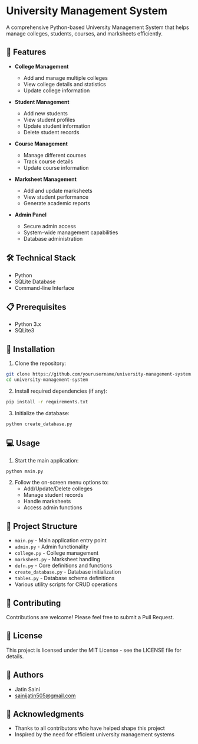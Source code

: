 # University Management System

A comprehensive Python-based University Management System that helps manage colleges, students, courses, and marksheets efficiently.

## 🚀 Features

- **College Management**
  - Add and manage multiple colleges
  - View college details and statistics
  - Update college information

- **Student Management**
  - Add new students
  - View student profiles
  - Update student information
  - Delete student records

- **Course Management**
  - Manage different courses
  - Track course details
  - Update course information

- **Marksheet Management**
  - Add and update marksheets
  - View student performance
  - Generate academic reports

- **Admin Panel**
  - Secure admin access
  - System-wide management capabilities
  - Database administration

## 🛠️ Technical Stack

- Python
- SQLite Database
- Command-line Interface

## 📋 Prerequisites

- Python 3.x
- SQLite3

## 🔧 Installation

1. Clone the repository:
```bash
git clone https://github.com/yourusername/university-management-system.git
cd university-management-system
```

2. Install required dependencies (if any):
```bash
pip install -r requirements.txt
```

3. Initialize the database:
```bash
python create_database.py
```

## 💻 Usage

1. Start the main application:
```bash
python main.py
```

2. Follow the on-screen menu options to:
   - Add/Update/Delete colleges
   - Manage student records
   - Handle marksheets
   - Access admin functions

## 📁 Project Structure

- `main.py` - Main application entry point
- `admin.py` - Admin functionality
- `college.py` - College management
- `marksheet.py` - Marksheet handling
- `defn.py` - Core definitions and functions
- `create_database.py` - Database initialization
- `tables.py` - Database schema definitions
- Various utility scripts for CRUD operations

## 🤝 Contributing

Contributions are welcome! Please feel free to submit a Pull Request.

## 📝 License

This project is licensed under the MIT License - see the LICENSE file for details.

## 👥 Authors

- Jatin Saini
- sainijatin505@gmail.com

## 🙏 Acknowledgments

- Thanks to all contributors who have helped shape this project
- Inspired by the need for efficient university management systems 
